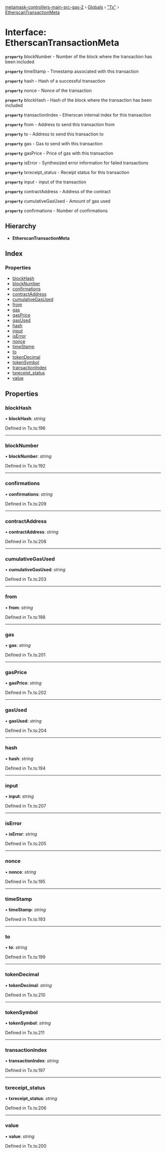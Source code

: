 [metamask-controllers-main-src-gas-2](../README.md) › [Globals](../globals.md) › ["Tx"](../modules/_tx_.md) › [EtherscanTransactionMeta](_tx_.etherscantransactionmeta.md)

# Interface: EtherscanTransactionMeta

**`property`** blockNumber - Number of the block where the transaction has been included

**`property`** timeStamp - Timestamp associated with this transaction

**`property`** hash - Hash of a successful transaction

**`property`** nonce - Nonce of the transaction

**`property`** blockHash - Hash of the block where the transaction has been included

**`property`** transactionIndex - Etherscan internal index for this transaction

**`property`** from - Address to send this transaction from

**`property`** to - Address to send this transaction to

**`property`** gas - Gas to send with this transaction

**`property`** gasPrice - Price of gas with this transaction

**`property`** isError - Synthesized error information for failed transactions

**`property`** txreceipt_status - Receipt status for this transaction

**`property`** input - input of the transaction

**`property`** contractAddress - Address of the contract

**`property`** cumulativeGasUsed - Amount of gas used

**`property`** confirmations - Number of confirmations

## Hierarchy

* **EtherscanTransactionMeta**

## Index

### Properties

* [blockHash](_tx_.etherscantransactionmeta.md#blockhash)
* [blockNumber](_tx_.etherscantransactionmeta.md#blocknumber)
* [confirmations](_tx_.etherscantransactionmeta.md#confirmations)
* [contractAddress](_tx_.etherscantransactionmeta.md#contractaddress)
* [cumulativeGasUsed](_tx_.etherscantransactionmeta.md#cumulativegasused)
* [from](_tx_.etherscantransactionmeta.md#from)
* [gas](_tx_.etherscantransactionmeta.md#gas)
* [gasPrice](_tx_.etherscantransactionmeta.md#gasprice)
* [gasUsed](_tx_.etherscantransactionmeta.md#gasused)
* [hash](_tx_.etherscantransactionmeta.md#hash)
* [input](_tx_.etherscantransactionmeta.md#input)
* [isError](_tx_.etherscantransactionmeta.md#iserror)
* [nonce](_tx_.etherscantransactionmeta.md#nonce)
* [timeStamp](_tx_.etherscantransactionmeta.md#timestamp)
* [to](_tx_.etherscantransactionmeta.md#to)
* [tokenDecimal](_tx_.etherscantransactionmeta.md#tokendecimal)
* [tokenSymbol](_tx_.etherscantransactionmeta.md#tokensymbol)
* [transactionIndex](_tx_.etherscantransactionmeta.md#transactionindex)
* [txreceipt_status](_tx_.etherscantransactionmeta.md#txreceipt_status)
* [value](_tx_.etherscantransactionmeta.md#value)

## Properties

###  blockHash

• **blockHash**: *string*

Defined in Tx.ts:196

___

###  blockNumber

• **blockNumber**: *string*

Defined in Tx.ts:192

___

###  confirmations

• **confirmations**: *string*

Defined in Tx.ts:209

___

###  contractAddress

• **contractAddress**: *string*

Defined in Tx.ts:208

___

###  cumulativeGasUsed

• **cumulativeGasUsed**: *string*

Defined in Tx.ts:203

___

###  from

• **from**: *string*

Defined in Tx.ts:198

___

###  gas

• **gas**: *string*

Defined in Tx.ts:201

___

###  gasPrice

• **gasPrice**: *string*

Defined in Tx.ts:202

___

###  gasUsed

• **gasUsed**: *string*

Defined in Tx.ts:204

___

###  hash

• **hash**: *string*

Defined in Tx.ts:194

___

###  input

• **input**: *string*

Defined in Tx.ts:207

___

###  isError

• **isError**: *string*

Defined in Tx.ts:205

___

###  nonce

• **nonce**: *string*

Defined in Tx.ts:195

___

###  timeStamp

• **timeStamp**: *string*

Defined in Tx.ts:193

___

###  to

• **to**: *string*

Defined in Tx.ts:199

___

###  tokenDecimal

• **tokenDecimal**: *string*

Defined in Tx.ts:210

___

###  tokenSymbol

• **tokenSymbol**: *string*

Defined in Tx.ts:211

___

###  transactionIndex

• **transactionIndex**: *string*

Defined in Tx.ts:197

___

###  txreceipt_status

• **txreceipt_status**: *string*

Defined in Tx.ts:206

___

###  value

• **value**: *string*

Defined in Tx.ts:200

